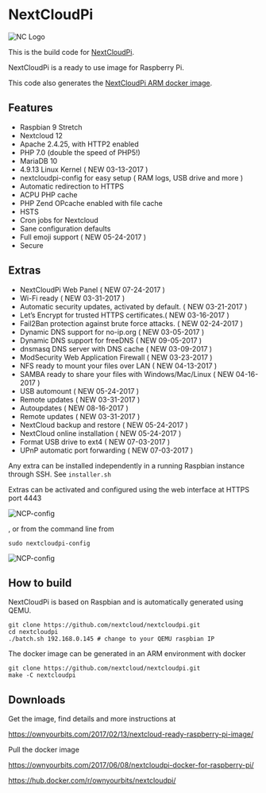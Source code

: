 # NextCloudPi

![NC Logo](https://ownyourbits.com/wp-content/uploads/2017/02/nextcloudpi-logo.png)

This is the build code for [NextCloudPi](https://ownyourbits.com/2017/02/13/nextcloud-ready-raspberry-pi-image/).

NextCloudPi is a ready to use image for Raspberry Pi.

This code also generates the [NextCloudPi ARM docker image](https://hub.docker.com/r/ownyourbits/nextcloudpi/).

## Features

* Raspbian 9 Stretch
* Nextcloud 12
* Apache 2.4.25, with HTTP2 enabled
* PHP 7.0 (double the speed of PHP5!)
* MariaDB 10
* 4.9.13 Linux Kernel ( NEW 03-13-2017 )
* nextcloudpi-config for easy setup ( RAM logs, USB drive and more )
* Automatic redirection to HTTPS
* ACPU PHP cache
* PHP Zend OPcache enabled with file cache
* HSTS
* Cron jobs for Nextcloud
* Sane configuration defaults
* Full emoji support ( NEW 05-24-2017 )
* Secure

## Extras

 * NextCloudPi Web Panel ( NEW 07-24-2017 )
 * Wi-Fi ready ( NEW 03-31-2017 )
 * Automatic security updates, activated by default. ( NEW 03-21-2017 )
 * Let’s Encrypt for trusted HTTPS certificates.(  NEW 03-16-2017 )
 * Fail2Ban protection against brute force attacks. ( NEW 02-24-2017 )
 * Dynamic DNS support for no-ip.org ( NEW 03-05-2017 )
 * Dynamic DNS support for freeDNS ( NEW 09-05-2017 )
 * dnsmasq DNS server with DNS cache ( NEW 03-09-2017 )
 * ModSecurity Web Application Firewall ( NEW 03-23-2017 )
 * NFS ready to mount your files over LAN ( NEW 04-13-2017 )
 * SAMBA ready to share your files with Windows/Mac/Linux ( NEW 04-16-2017 )
 * USB automount ( NEW 05-24-2017 )
 * Remote updates ( NEW 03-31-2017 )
 * Autoupdates ( NEW 08-16-2017 )
 * Remote updates ( NEW 03-31-2017 )
 * NextCloud backup and restore ( NEW 05-24-2017 )
 * NextCloud online installation ( NEW 05-24-2017 )
 * Format USB drive to ext4 ( NEW 07-03-2017 )
 * UPnP automatic port forwarding ( NEW 07-03-2017 )


Any extra can be installed independently in a running Raspbian instance through SSH. See `installer.sh`

Extras can be activated and configured using the web interface at HTTPS port 4443


![NCP-config](https://ownyourbits.com/wp-content/uploads/2017/07/web-letsencrypt.jpg)

, or from the command line from

```
sudo nextcloudpi-config
```

![NCP-config](https://ownyourbits.com/wp-content/uploads/2017/03/ncp-conf-700x456.jpg)


## How to build

NextCloudPi is based on Raspbian and is automatically generated using QEMU.

```
git clone https://github.com/nextcloud/nextcloudpi.git
cd nextcloudpi
./batch.sh 192.168.0.145 # change to your QEMU raspbian IP
```

The docker image can be generated in an ARM environment with docker

```
git clone https://github.com/nextcloud/nextcloudpi.git
make -C nextcloudpi
```

## Downloads

Get the image, find details and more instructions at

https://ownyourbits.com/2017/02/13/nextcloud-ready-raspberry-pi-image/

Pull the docker image

https://ownyourbits.com/2017/06/08/nextcloudpi-docker-for-raspberry-pi/

https://hub.docker.com/r/ownyourbits/nextcloudpi/
